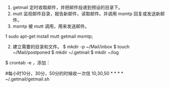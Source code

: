 
1. getmail 定时收取邮件，并把邮件投递到预设的目录下。
2. mutt 监视邮件目录，报告新邮件，读取邮件。并调用 msmtp 回复或发送新邮件。
3. msmtp 被 mutt 调用，用来发送邮件。

1 sudo apt-get install mutt getmail msmtp;

2. 建立需要的目录和文件。
$ mkdir -p ~/Mail/inbox
$ touch ~/Mail/postponed
$ mkdir ~/.getmail
$ mkdir ~/log

$ crontab -e ，添加：

#每小时10分，30分，50分的时候收一次信
10,30,50 * * * * ~/.getmail/getmail.sh


